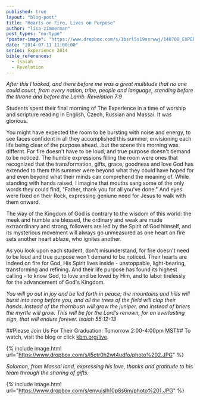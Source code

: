 ```yaml
---
published: true
layout: "blog-post"
title: "Hearts on Fire, Lives on Purpose"
author: "lisa-zimmerman"
post_types: "no-type"
"poster-image": "https://www.dropbox.com/s/1bsrl5s19ssrwwj/140708_EXPERIENCE_untitled%20shoot_7051.jpg"
date: "2014-07-11 11:00:00"
series: Experience 2014
bible_references: 
  - Isaiah
  - Revelation
---
```


*After this I looked, and there before me was a great multitude that no one could count, from every nation, tribe, people and language, standing before the throne and before the Lamb. Revelation 7:9*

Students spent their final morning of The Experience in a time of worship and scripture reading in English, Czech, Russian and Massai.  It was glorious.    

You might have expected the room to be bursting with noise and energy, to see faces confident in all they accomplished this summer, envisioning each life being clear of the purpose ahead...but the scene this morning was differnt.  For fire doesn't have to be loud, and true purpose doesn't demand to be noticed.  The humble expressions filling the room were ones that recognized that the transformation, gifts, grace, goodness and love God has extended to them this summer were beyond what they could have hoped for and even beyond what their minds can comprehend the meaning of.  While standing with hands raised, I imagine that mouths sang some of the only words they could find, "Father, thank you for all you've done."  And eyes were fixed on their Rock, expressing geniune need for Jesus to walk with them onward.

The way of the Kingdom of God is contrary to the wisdom of this world: the meek and humble are blessed, the ordinary and weak are made extraordinary and strong, followers are led by the Spirit of God himself, and its mysterious movement will always go unmeasured as one heart on fire sets another heart ablaze, who ignites another.

As you look upon each student, don't misunderstand, for fire doesn't need to be loud  and true purpose won't demand to be noticed.  Their hearts are indeed on fire for God, His Spirit lives inside - unstoppable, light-bearing, transforming and refining. And their life purpose has found its highest calling - to know God, to love and be loved by Him, and to labor tirelessly for the advancement of God's Kingdom.

*You will go out in joy and be led forth in peace; the mountains and hills will burst into song before you, and all the trees of the field will clap their hands. Instead of the thornbush will grow the juniper, and instead of briers the myrtle will grow.
This will be for the Lord’s renown, for an everlasting sign, that will endure forever. Isaiah 55:12-13*

##Please Join Us For Their Graduation: Tomorrow 2:00-4:00pm MST## 
To watch, visit the blog or click <a href="http://www.kbm.org/live/" target="_blank">kbm.org/live</a>.

{% include image.html url="https://www.dropbox.com/s/l5ctr0h2wt4udfo/photo%202.JPG" %}

*Solomon, from Massai land, expressing his love, thanks and gratitude to his team through the sharing of gifts.*

{% include image.html url="https://www.dropbox.com/s/envujslh10p8s6m/photo%201.JPG" %}